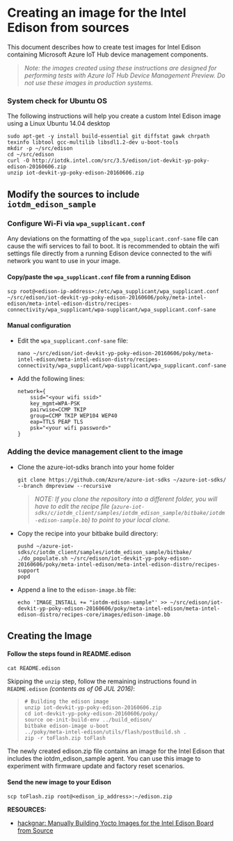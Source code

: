 # Creating an image for the Intel Edison from sources

This document describes how to create test images for Intel Edison containing Microsoft Azure IoT Hub device management components.

> *Note: the images created using these instructions are designed for performing tests with Azure IoT Hub Device Management Preview. Do not use these images in production systems.*

### System check for Ubuntu OS

The following instructions will help you create a custom Intel Edison image using a Linux Ubuntu 14.04 desktop

```
sudo apt-get -y install build-essential git diffstat gawk chrpath texinfo libtool gcc-multilib libsdl1.2-dev u-boot-tools
mkdir -p ~/src/edison
cd ~/src/edison
curl -O http://iotdk.intel.com/src/3.5/edison/iot-devkit-yp-poky-edison-20160606.zip
unzip iot-devkit-yp-poky-edison-20160606.zip
```

## Modify the sources to include `iotdm_edison_sample`
### Configure Wi-Fi via `wpa_supplicant.conf`

Any deviations on the formatting of the `wpa_supplicant.conf-sane` file can cause the wifi services to fail to boot. It is recommended to obtain the wifi settings file directly from a running Edison device connected to the wifi network you want to use in your image.

#### Copy/paste the `wpa_supplicant.conf` file from a running Edison

```
scp root@<edison-ip-address>:/etc/wpa_supplicant/wpa_supplicant.conf ~/src/edison/iot-devkit-yp-poky-edison-20160606/poky/meta-intel-edison/meta-intel-edison-distro/recipes-connectivity/wpa_supplicant/wpa-supplicant/wpa_supplicant.conf-sane
```

#### Manual configuration
- Edit the `wpa_supplicant.conf-sane` file:

    ```
    nano ~/src/edison/iot-devkit-yp-poky-edison-20160606/poky/meta-intel-edison/meta-intel-edison-distro/recipes-connectivity/wpa_supplicant/wpa-supplicant/wpa_supplicant.conf-sane
    ```

- Add the following lines:

    ```
    network={
        ssid="<your wifi ssid>"
        key_mgmt=WPA-PSK
        pairwise=CCMP TKIP
        group=CCMP TKIP WEP104 WEP40
        eap=TTLS PEAP TLS
        psk="<your wifi password>"
    }
    ```

### Adding the device management client to the image 

- Clone the azure-iot-sdks branch into your home folder

  ```
  git clone https://github.com/Azure/azure-iot-sdks ~/azure-iot-sdks/ --branch dmpreview --recursive
  ```

  > *NOTE: If you clone the repository into a different folder, you will have to edit the recipe file (`azure-iot-sdks/c/iotdm_client/samples/iotdm_edison_sample/bitbake/iotdm-edison-sample.bb`) to point to your local clone.*

- Copy the recipe into your bitbake build directory:

  ```
  pushd ~/azure-iot-sdks/c/iotdm_client/samples/iotdm_edison_sample/bitbake/
  ./do_populate.sh ~/src/edison/iot-devkit-yp-poky-edison-20160606/poky/meta-intel-edison/meta-intel-edison-distro/recipes-support
  popd
  ```

- Append a line to the `edison-image.bb` file:

  ```
  echo 'IMAGE_INSTALL += "iotdm-edison-sample"' >> ~/src/edison/iot-devkit-yp-poky-edison-20160606/poky/meta-intel-edison/meta-intel-edison-distro/recipes-core/images/edison-image.bb
  ```

## Creating the Image

#### Follow the steps found in README.edison

  ```
  cat README.edison
  ```

  Skipping the `unzip` step, follow the remaining instructions found in `README.edison` *(contents as of 06 JUL 2016)*:

  > ```
  > # Building the edison image
  > unzip iot-devkit-yp-poky-edison-20160606.zip
  > cd iot-devkit-yp-poky-edison-20160606/poky/
  > source oe-init-build-env ../build_edison/
  > bitbake edison-image u-boot
  > ../poky/meta-intel-edison/utils/flash/postBuild.sh .
  > zip -r toFlash.zip toFlash
  > ```

The newly created edison.zip file contains an image for the Intel Edison that includes the iotdm_edison_sample agent. You can use this image to experiment with firmware update and factory reset scenarios.

#### Send the new image to your Edison

```
scp toFlash.zip root@<edison_ip_address>:~/edison.zip
```

**RESOURCES:**
- [hackgnar: Manually Building Yocto Images for the Intel Edison Board from Source][hackgnar]

[hackgnar]: http://www.hackgnar.com/2016/01/manually-building-yocto-images-for.html
